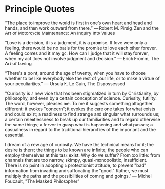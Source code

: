 # Principle Quotes 
“The place to improve the world is first in one's own heart and head and hands, and then work outward from there.” 
― Robert M. Pirsig, Zen and the Art of Motorcycle Maintenance: An Inquiry Into Values

“Love is a decision, it is a judgment, it is a promise. If love were only a feeling, there would be no basis for the promise to love each other forever. A feeling comes and it may go. How can I judge that it will stay forever, when my act does not involve judgment and decision.”
― Erich Fromm, The Art of Loving

“There's a point, around the age of twenty, when you have to choose whether to be like everybody else the rest of your life, or to make a virtue of your peculiarities.”
― Ursula K. Le Guin, The Dispossessed

"Curiosity is a new vice that has been stigmatized in turn by Christianity, by philosophy, and even by a certain conception of science. Curiosity, futility. The word, however, pleases me. To me it suggests something altogether different: it evokes "concern"; it evokes the care one takes for what exists and could exist; a readiness to find strange and singular what surrounds us; a certain relentlessness to break up our familiarities and to regard otherwise the same things; a fervor to grasp what is happening and what passes; a casualness in regard to the traditional hierarchies of the important and the essential.

I dream of a new age of curiosity. We have the technical means for it; the desire is there; the things to be known are infinite; the people who can employ themselves at this task exist. Why do we suffer? From too little: from channels that are too narrow, skimpy, quasi-monopolistic, insufficient. There is no point in adopting a protectionist attitude, to prevent "bad" information from invading and suffocating the "good." Rather, we must multiply the paths and the possibilities of coming and goings." ― Michel Foucault, "The Masked Philosopher"

